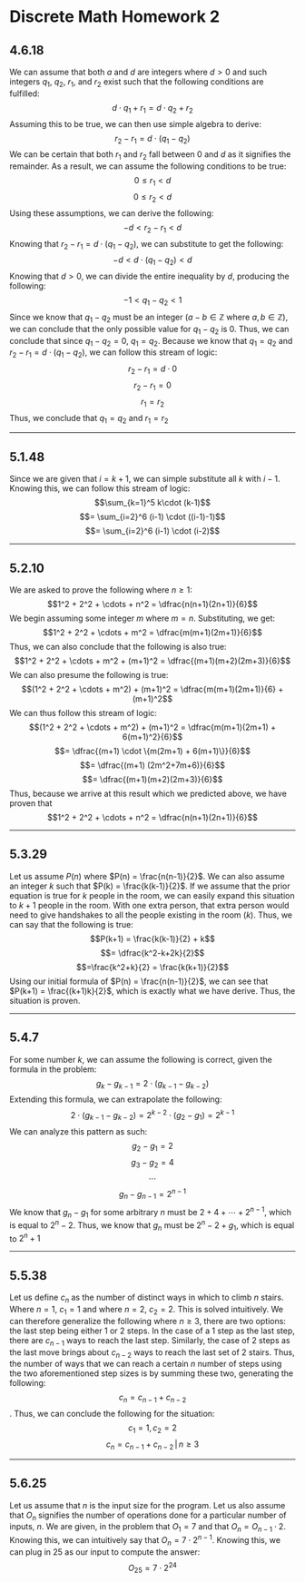 # Discrete Math Homework 2
## 4.6.18
We can assume that both $a$ and $d$ are integers where $d>0$ and such integers $q_1$, $q_2$, $r_1$, and $r_2$ exist such that the following conditions are fulfilled: $$d \cdot q_1 + r_1 = d \cdot q_2 + r_2$$ Assuming this to be true, we can then use simple algebra to derive: $$r_2 - r_1 = d \cdot (q_1 - q_2)$$ We can be certain that both $r_1$ and $r_2$ fall between $0$ and $d$ as it signifies the remainder. As a result, we can assume the following conditions to be true: $$0 \leq r_1 < d$$ $$0 \leq r_2 < d$$ Using these assumptions, we can derive the following: $$-d < r_2 - r_1 < d$$ Knowing that $r_2-r_1 = d \cdot (q_1 - q_2)$, we can substitute to get the following: $$-d < d \cdot (q_1 - q_2) < d$$ Knowing that $d > 0$, we can divide the entire inequality by $d$, producing the following: $$-1 < q_1 - q_2 < 1$$ Since we know that $q_1 - q_2$ must be an integer ($a-b \in \mathbb{Z}$ where $a,b \in \mathbb{Z}$), we can conclude that the only possible value for $q_1 - q_2$ is $0$. Thus, we can conclude that since $q_1 - q_2 = 0$, $q_1 = q_2$.
Because we know that $q_1 = q_2$ and $r_2 - r_1 = d \cdot (q_1 - q_2)$, we can follow this stream of logic: $$r_2 - r_1 = d \cdot 0$$ $$r_2 - r_1 = 0$$ $$r_1 = r_2$$
Thus, we conclude that $q_1 = q_2$ and $r_1 = r_2$
****
## 5.1.48
Since we are given that $i = k+1$, we can simple substitute all $k$ with $i-1$. Knowing this, we can follow this stream of logic: $$\sum_{k=1}^5 k\cdot (k-1)$$ $$= \sum_{i=2}^6 (i-1) \cdot ((i-1)-1)$$ $$= \sum_{i=2}^6 (i-1) \cdot (i-2)$$
****
## 5.2.10
We are asked to prove the following where $n \geq 1$: $$1^2 + 2^2 + \cdots + n^2 = \dfrac{n(n+1)(2n+1)}{6}$$ We begin assuming some integer $m$ where $m=n$. Substituting, we get: $$1^2 + 2^2 + \cdots + m^2 = \dfrac{m(m+1)(2m+1)}{6}$$ Thus, we can also conclude that the following is also true: $$1^2 + 2^2 + \cdots + m^2 + (m+1)^2 = \dfrac{(m+1)(m+2)(2m+3)}{6}$$ We can also presume the following is true: $$(1^2 + 2^2 + \cdots + m^2) + (m+1)^2 = \dfrac{m(m+1)(2m+1)}{6} + (m+1)^2$$ We can thus follow this stream of logic: $$(1^2 + 2^2 + \cdots + m^2) + (m+1)^2 = \dfrac{m(m+1)(2m+1) + 6(m+1)^2}{6}$$ $$= \dfrac{(m+1) \cdot \{m(2m+1) + 6(m+1)\}}{6}$$ $$= \dfrac{(m+1) (2m^2+7m+6)}{6}$$ $$= \dfrac{(m+1)(m+2)(2m+3)}{6}$$ Thus, because we arrive at this result which we predicted above, we have proven that $$1^2 + 2^2 + \cdots + n^2 = \dfrac{n(n+1)(2n+1)}{6}$$
****
## 5.3.29
Let us assume $P(n)$ where $P(n) = \frac{n(n-1)}{2}$. We can also assume an integer $k$ such that $P(k) = \frac{k(k-1)}{2}$. If we assume that the prior equation is true for $k$ people in the room, we can easily expand this situation to $k+1$ people in the room. With one extra person, that extra person would need to give handshakes to all the people existing in the room ($k$). Thus, we can say that the following is true: $$P(k+1) = \frac{k(k-1)}{2} + k$$ $$= \dfrac{k^2-k+2k}{2}$$ $$=\frac{k^2+k}{2} = \frac{k(k+1)}{2}$$
Using our initial formula of $P(n) = \frac{n(n-1)}{2}$, we can see that $P(k+1) = \frac{(k+1)k}{2}$, which is exactly what we have derive. Thus, the situation is proven.
****
## 5.4.7
For some number $k$, we can assume the following is correct, given the formula in the problem: $$g_k - g_{k-1} = 2 \cdot (g_{k-1} - g_{k-2})$$ Extending this formula, we can extrapolate the following: $$2 \cdot (g_{k-1} - g_{k-2}) = 2^{k-2} \cdot (g_2 - g_1) = 2^{k-1}$$ We can analyze this pattern as such: $$g_2 - g_1 = 2$$ $$g_3 - g_2 = 4$$ $$\cdots$$ $$g_n - g_{n-1} = 2^{n-1}$$ We know that $g_n - g_1$ for some arbitrary $n$ must be $2+4+\cdots+2^{n-1}$, which is equal to $2^n-2$. Thus, we know that $g_n$ must be $2^n - 2 + g_1$, which is equal to $2^n+1$
****
## 5.5.38
Let us define $c_n$ as the number of distinct ways in which to climb $n$ stairs.
Where $n=1$, $c_1 = 1$ and where $n=2$, $c_2 = 2$. This is solved intuitively. We can therefore generalize the following where $n \geq 3$, there are two options: the last step being either $1$ or $2$ steps. In the case of a $1$ step as the last step, there are $c_{n-1}$ ways to reach the last step. Similarly, the case of $2$ steps as the last move brings about $c_{n-2}$ ways to reach the last set of $2$ stairs. Thus, the number of ways that we can reach a certain $n$ number of steps using the two aforementioned step sizes is by summing these two, generating the following: $$c_n = c_{n-1} + c_{n-2}$$. Thus, we can conclude the following for the situation: $$c_1 = 1, c_2 = 2$$ $$c_n = c_{n-1} + c_{n-2}\, | \,n \geq 3$$
****
## 5.6.25
Let us assume that $n$ is the input size for the program. Let us also assume that $O_n$ signifies the number of operations done for a particular number of inputs, $n$.
We are given, in the problem that $O_1 = 7$ and that $O_n = O_{n-1} \cdot 2$. Knowing this, we can intuitively say that $O_n = 7 \cdot 2^{n-1}$. Knowing this, we can plug in $25$ as our input to compute the answer: $$O_{25} = 7 \cdot 2^{24}$$